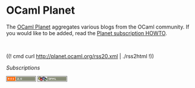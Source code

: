 <!-- ((! set title OCaml Planet !)) ((! set community !)) -->

# OCaml Planet
The [OCaml Planet](http://planet.ocaml.org) aggregates various blogs 
from the OCaml community. If you would like to be added, read the
[Planet subscription HOWTO](http://www.ocamlcore.org/planet/).

<br />

((! cmd curl http://planet.ocaml.org/rss20.xml | ./rss2html !))

*Subscriptions*

[<img src='../img/rss20.png' alt='' />](http://planet.ocaml.org/rss20.xml)
[<img src='../img/opml.png' alt='' />](http://planet.ocaml.org/opml.xml)


